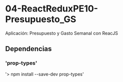 # 04-ReactReduxPE10-Presupuesto_GS
Aplicación: Presupuesto y Gasto Semanal con ReacJS

## Dependencias

### 'prop-types'
'> npm install --save-dev prop-types'
